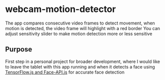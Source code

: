 # webcam-motion-detector
The app compares consecutive video frames to detect movement, when motion is detected, the video frame will highlight with a red border
You can adjust sensitivity slider to make motion detection more or less sensitive

## Purpose

First step in a personal project for broader development, where I would like to leave the tablet with this app running and when it detects a face using [TensorFlow.js and Face-API.js](https://github.com/justadudewhohacks/face-api.js/) for accurate face detection
